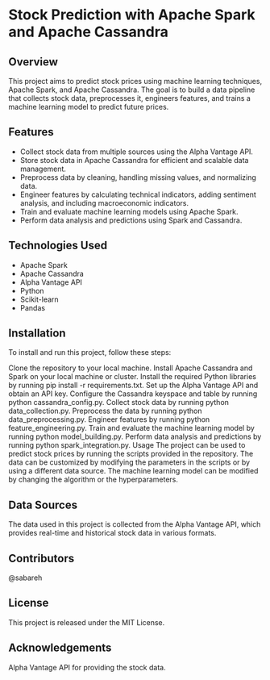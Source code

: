 # Stock Prediction with Apache Spark and Apache Cassandra
## Overview
This project aims to predict stock prices using machine learning techniques, Apache Spark, and Apache Cassandra. The goal is to build a data pipeline that collects stock data, preprocesses it, engineers features, and trains a machine learning model to predict future prices.

## Features
- Collect stock data from multiple sources using the Alpha Vantage API.
- Store stock data in Apache Cassandra for efficient and scalable data management.
- Preprocess data by cleaning, handling missing values, and normalizing data.
- Engineer features by calculating technical indicators, adding sentiment analysis, and including macroeconomic indicators.
- Train and evaluate machine learning models using Apache Spark.
- Perform data analysis and predictions using Spark and Cassandra.

## Technologies Used
+ Apache Spark
+ Apache Cassandra
+ Alpha Vantage API
+ Python
+ Scikit-learn
+ Pandas

## Installation
To install and run this project, follow these steps:

Clone the repository to your local machine.
Install Apache Cassandra and Spark on your local machine or cluster.
Install the required Python libraries by running pip install -r requirements.txt.
Set up the Alpha Vantage API and obtain an API key.
Configure the Cassandra keyspace and table by running python cassandra_config.py.
Collect stock data by running python data_collection.py.
Preprocess the data by running python data_preprocessing.py.
Engineer features by running python feature_engineering.py.
Train and evaluate the machine learning model by running python model_building.py.
Perform data analysis and predictions by running python spark_integration.py.
Usage
The project can be used to predict stock prices by running the scripts provided in the repository. The data can be customized by modifying the parameters in the scripts or by using a different data source. The machine learning model can be modified by changing the algorithm or the hyperparameters.

## Data Sources
The data used in this project is collected from the Alpha Vantage API, which provides real-time and historical stock data in various formats.

## Contributors
@sabareh

## License
This project is released under the MIT License.

## Acknowledgements
Alpha Vantage API for providing the stock data.

